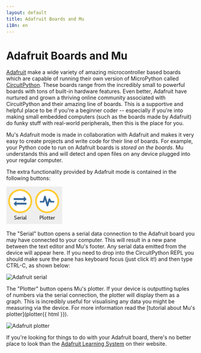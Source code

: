 ```yaml
---
layout: default
title: Adafruit Boards and Mu
i18n: en
---
```


# Adafruit Boards and Mu

[Adafruit](http://adafruit.com/) make a wide variety of amazing microcontroller
based boards which are capable of running their own version of MicroPython
called [CircuitPython](https://www.adafruit.com/circuitpython). These boards
range from the incredibly small to powerful boards with tons of built-in
hardware features. Even better, Adafruit have nurtured and grown a thriving
online community associated with CircuitPython and their amazing line of
boards. This is a supportive and helpful place to be if you're a beginner
coder -- especially if you're into making small embedded computers (such as the
boards made by Adafruit) do funky stuff with real-world peripherals, then this
is the place for you.

Mu's Adafruit mode is made in collaboration with Adafruit and makes it very
easy to create projects and write code for their line of boards. For example,
your Python code to run on Adafruit boards is *stored on the boards*. Mu
understands this and will detect and open files on any device plugged into your
regular computer.

The extra functionality provided by Adafruit mode is contained in the following
buttons:

<div class="row">
  <img src="/img/en/tutorials/adafruit_buttons.png" alt="Buttons from the Adafruit mode" class="img-responsive center-block img-rounded movie"/>
  <br/>
</div>

The "Serial" button opens a serial data connection to the Adafruit board you
may have connected to your computer. This will result in a new pane between the
text editor and Mu's footer. Any serial data emitted from the device will
appear here. If you need to drop into the CircuitPython REPL you should make
sure the pane has keyboard focus (just click it!) and then type CTRL-C, as
shown below:

<div class="row">
  <img src="/img/en/tutorials/adafruit_serial.gif" alt="Adafruit serial" class="img-responsive center-block img-rounded movie"/>
  <br/>
</div>

The "Plotter" button opens Mu's plotter. If your device is outputting tuples
of numbers via the serial connection, the plotter will display them as a
graph. This is incredibly useful for visualising any data you might be
measuring via the device. For more information read the
[tutorial about Mu's plotter](plotter{{ html }}).

<div class="row">
  <img src="/img/en/tutorials/adafruit_plotter.gif" alt="Adafruit plotter" class="img-responsive center-block img-rounded movie"/>
  <br/>
</div>

If you're looking for things to do with your Adafruit board, there's no better
place to look than the
[Adafruit Learning System](https://learn.adafruit.com/category/circuitpython)
on their website.
